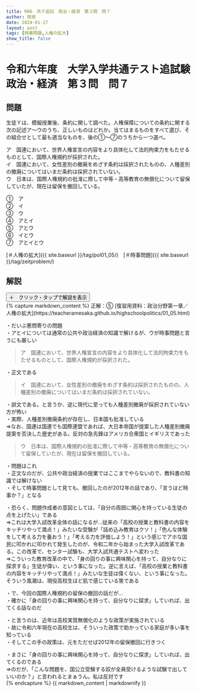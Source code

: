 ```yaml
---
title: R06　共テ追試　政治・経済　第３問　問７
author: 雨坂
date: 2024-01-27
layout: post
tags: [時事問題,人権の拡大]
show_title: false
---
```

  
# 令和六年度　大学入学共通テスト追試験　政治・経済　第３問　問７  
  
## 問題  
生徒Ｙは、模擬授業後、条約に関して調べた。人権保障についての条約に関する次の記述ア〜ウのうち、正しいものはどれか。当てはまるものをすべて選び、その組合せとして最も適当なものを、後の①〜⑦のうちから一つ選べ。  
  
ア　国連において、世界人権宣言の内容をより具体化して法的拘束力をもたせるものとして、国際人権規約が採択された。  
イ　国連において、女性差別の撤廃をめざす条約は採択されたものの、人種差別の撤廃についてはいまだ条約は採択されていない。  
ウ　日本は、国際人権規約の批准に際して中等・高等教育の無償化について留保していたが、現在は留保を撤回している。  
  
①　ア  
②　イ  
③　ウ  
④　アとイ  
⑤　アとウ  
⑥　イとウ  
⑦　アとイとウ  
  
[＃人権の拡大]({{ site.baseurl }}/tag/pol01_05/)　[＃時事問題]({{ site.baseurl }}/tag/zeitproblem/)  
  
## 解説  
<div class="collapsible">
  <button class="collapsible-button">＋　クリック・タップで解説を表示</button>
  <div class="collapsible-content">
    {% capture markdown_content %}
正解：⑤  
[復習用資料：政治分野第一章／人権の拡大](https://teacheramesaka.github.io/highschoolpolitics/01_05.html)
  
・だいぶ悪問寄りの問題  
・アとイについては通常の公共や政治経済の知識で解けるが、ウが時事問題と言うにも厳しい  
  
>ア　国連において、世界人権宣言の内容をより具体化して法的拘束力をもたせるものとして、国際人権規約が採択された。  
  
・正文である  
  
>イ　国連において、女性差別の撤廃をめざす条約は採択されたものの、人種差別の撤廃についてはいまだ条約は採択されていない。  
  
・誤文である。と言うか、逆に現代に至っても人種差別撤廃が採択されていない方が怖い  
・実際、人種差別撤廃条約が存在し、日本国も批准している  
⇒なお、国連は国連でも国際連盟であれば、大日本帝国が提案した人種差別撤廃提案を否決した歴史がある。反対の急先鋒はアメリカ合衆国とイギリスであった  
  
>ウ　日本は、国際人権規約の批准に際して中等・高等教育の無償化について留保していたが、現在は留保を撤回している。  
  
・問題はこれ  
・正文なのだが、公共や政治経済の授業ではここまでやらないので、教科書の知識では解けない  
・そして時事問題として見ても、撤回したのが2012年の話であり、「言うほど時事か？」となる  
  
・恐らく、問題作成者の意図としては、「自分の周囲に関心を持っている生徒の点を上げたい」である  
⇒これは大学入試改革全体の話になるが…従来の「高校の授業と教科書の内容をキッチリやって満点！」みたいな受験が「詰め込み教育はクソ！」「色んな体験をして考える力を養おう！」「考える力を評価しよう！」という感じでアホな国民に叩かれに叩かれて発生したのが、令和二年から始まった大学入試改革である。この改革で、センター試験も、大学入試共通テストへ変わった  
⇒こういった教育改革の中で、「身の回りの事に興味関心を持って、自分なりに探求する」生徒が偉い、という事になった。逆に言えば、「高校の授業と教科書の内容をキッチリやって満点！」みたいな生徒は偉くない、という事になった。そういう風潮は、現役高校生ほど肌で感じている筈である  
  
・で、今回の国際人権規約の留保の撤回の話だが…  
・確かに「身の回りの事に興味関心を持って、自分なりに探求」していれば、出てくる話なのだ  
  
・と言うのは、近年は高校実質無償化のような政策が実施されている  
・故に令和六年現在の高校生は、そういった政策で助かっている家庭が多い事を知っている  
・そしてこの手の政策は、元をただせば2012年の留保撤回に行きつく  
  
・まさに「身の回りの事に興味関心を持って、自分なりに探求」していれば、出てくるのである  
⇒のだが、「こんな問題を、国公立受験する奴が全員受けるような試験で出していいのか？」と言われるとまぁうん。私は反対です  
    {% endcapture %}
    {{ markdown_content | markdownify }}
  </div>
</div>
